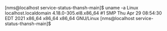 [nms@localhost service-status-thansh-main]$ uname -a
Linux localhost.localdomain 4.18.0-305.el8.x86_64 #1 SMP Thu Apr 29 08:54:30 EDT 2021 x86_64 x86_64 x86_64 GNU/Linux
[nms@localhost service-status-thansh-main]$ 

